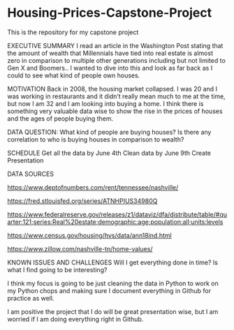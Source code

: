 # Housing-Prices-Capstone-Project
This is the repository for my capstone project

EXECUTIVE SUMMARY
I read an article in the Washington Post stating that the amount of wealth that Millennials have tied into real estate is almost zero in comparison to multiple other generations including but not limited to Gen X and Boomers.. I wanted to dive into this and look as far back as I could to see what kind of people own houses.

MOTIVATION 
Back in 2008, the housing market collapsed. I was 20 and I was working in restaurants and it didn’t really mean much to me at the time, but now I am 32 and I am looking into buying a home. I think there is something very valuable data wise to show the rise in the prices of houses and the ages of people buying them.

DATA QUESTION:
What kind of people are buying houses?
Is there any correlation to who is buying houses in comparison to wealth?

SCHEDULE 
Get all the data by June 4th
Clean data by June 9th
Create Presentation

DATA SOURCES 

https://www.deptofnumbers.com/rent/tennessee/nashville/

https://fred.stlouisfed.org/series/ATNHPIUS34980Q

https://www.federalreserve.gov/releases/z1/dataviz/dfa/distribute/table/#quarter:121;series:Real%20estate;demographic:age;population:all;units:levels

https://www.census.gov/housing/hvs/data/ann18ind.html

https://www.zillow.com/nashville-tn/home-values/

KNOWN ISSUES AND CHALLENGES 
Will I get everything done in time?
Is what I find going to be interesting?

I think my focus is going to be just cleaning the data in Python to work on my Python chops and making sure I document everything in Github for practice as well.

I am positive the project that I do will be great presentation wise, but I am worried if I am doing everything right in Github.
